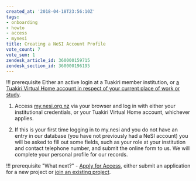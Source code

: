```yaml
---
created_at: '2018-04-18T23:56:10Z'
tags:
- onboarding
- howto
- access
- mynesi
title: Creating a NeSI Account Profile
vote_count: 7
vote_sum: 1
zendesk_article_id: 360000159715
zendesk_section_id: 360000196195
---
```



!!! prerequisite
     Either an active login at a Tuakiri member institution, or [a Tuakiri
     Virtual Home account in respect of your current place of work or
     study](../../../Access/NeSI_Policies/Account_Requests_for_non_Tuakiri_Members.md).

1. Access [my.nesi.org.nz](https://my.nesi.org.nz) via your browser and
    log in with either your institutional credentials, or your Tuakiri
    Virtual Home account, whichever applies.

2. If this is your first time logging in to my.nesi and you do not have
    an entry in our database (you have not previously had a NeSI
    account) you will be asked to fill out some fields, such as your
    role at your institution and contact telephone number, and submit
    the online form to us. We will complete your personal profile for
    our records.

!!! prerequisite "What next?"
     - [Apply for Access](../../Getting_Started/Accounts-Projects_and_Allocations/Applying_for_a_new_NeSI_project.md),
         either submit an application for a new project or
         [join an existing project](../../Getting_Started/Accounts-Projects_and_Allocations/Applying_to_join_an_existing_NeSI_project.md).
